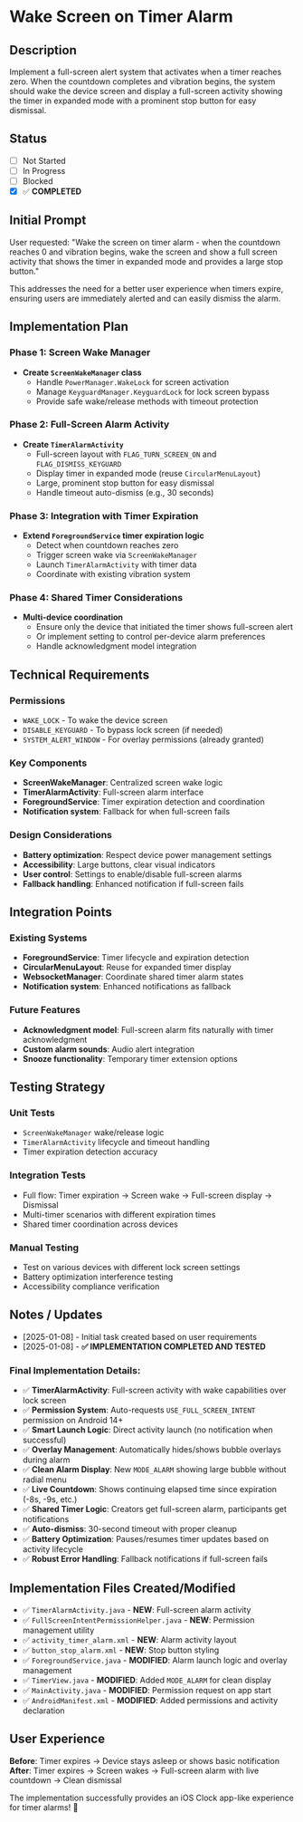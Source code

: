 # Wake Screen on Timer Alarm

## Description
Implement a full-screen alert system that activates when a timer reaches zero. When the countdown completes and vibration begins, the system should wake the device screen and display a full-screen activity showing the timer in expanded mode with a prominent stop button for easy dismissal.

## Status
- [ ] Not Started
- [ ] In Progress
- [ ] Blocked
- [x] ✅ **COMPLETED**

## Initial Prompt
User requested: "Wake the screen on timer alarm - when the countdown reaches 0 and vibration begins, wake the screen and show a full screen activity that shows the timer in expanded mode and provides a large stop button."

This addresses the need for a better user experience when timers expire, ensuring users are immediately alerted and can easily dismiss the alarm.

## Implementation Plan

### Phase 1: Screen Wake Manager
- **Create `ScreenWakeManager` class**
  - Handle `PowerManager.WakeLock` for screen activation
  - Manage `KeyguardManager.KeyguardLock` for lock screen bypass
  - Provide safe wake/release methods with timeout protection

### Phase 2: Full-Screen Alarm Activity
- **Create `TimerAlarmActivity`**
  - Full-screen layout with `FLAG_TURN_SCREEN_ON` and `FLAG_DISMISS_KEYGUARD`
  - Display timer in expanded mode (reuse `CircularMenuLayout`)
  - Large, prominent stop button for easy dismissal
  - Handle timeout auto-dismiss (e.g., 30 seconds)

### Phase 3: Integration with Timer Expiration
- **Extend `ForegroundService` timer expiration logic**
  - Detect when countdown reaches zero
  - Trigger screen wake via `ScreenWakeManager`
  - Launch `TimerAlarmActivity` with timer data
  - Coordinate with existing vibration system

### Phase 4: Shared Timer Considerations
- **Multi-device coordination**
  - Ensure only the device that initiated the timer shows full-screen alert
  - Or implement setting to control per-device alarm preferences
  - Handle acknowledgment model integration

## Technical Requirements

### Permissions
- `WAKE_LOCK` - To wake the device screen
- `DISABLE_KEYGUARD` - To bypass lock screen (if needed)
- `SYSTEM_ALERT_WINDOW` - For overlay permissions (already granted)

### Key Components
- **ScreenWakeManager**: Centralized screen wake logic
- **TimerAlarmActivity**: Full-screen alarm interface
- **ForegroundService**: Timer expiration detection and coordination
- **Notification system**: Fallback for when full-screen fails

### Design Considerations
- **Battery optimization**: Respect device power management settings
- **Accessibility**: Large buttons, clear visual indicators
- **User control**: Settings to enable/disable full-screen alarms
- **Fallback handling**: Enhanced notification if full-screen fails

## Integration Points

### Existing Systems
- **ForegroundService**: Timer lifecycle and expiration detection
- **CircularMenuLayout**: Reuse for expanded timer display
- **WebsocketManager**: Coordinate shared timer alarm states
- **Notification system**: Enhanced notifications as fallback

### Future Features
- **Acknowledgment model**: Full-screen alarm fits naturally with timer acknowledgment
- **Custom alarm sounds**: Audio alert integration
- **Snooze functionality**: Temporary timer extension options

## Testing Strategy

### Unit Tests
- `ScreenWakeManager` wake/release logic
- `TimerAlarmActivity` lifecycle and timeout handling
- Timer expiration detection accuracy

### Integration Tests
- Full flow: Timer expiration → Screen wake → Full-screen display → Dismissal
- Multi-timer scenarios with different expiration times
- Shared timer coordination across devices

### Manual Testing
- Test on various devices with different lock screen settings
- Battery optimization interference testing
- Accessibility compliance verification

## Notes / Updates
- [2025-01-08] - Initial task created based on user requirements
- [2025-01-08] - **✅ IMPLEMENTATION COMPLETED AND TESTED**

### Final Implementation Details:
- ✅ **TimerAlarmActivity**: Full-screen activity with wake capabilities over lock screen
- ✅ **Permission System**: Auto-requests `USE_FULL_SCREEN_INTENT` permission on Android 14+
- ✅ **Smart Launch Logic**: Direct activity launch (no notification when successful)
- ✅ **Overlay Management**: Automatically hides/shows bubble overlays during alarm
- ✅ **Clean Alarm Display**: New `MODE_ALARM` showing large bubble without radial menu
- ✅ **Live Countdown**: Shows continuing elapsed time since expiration (-8s, -9s, etc.)
- ✅ **Shared Timer Logic**: Creators get full-screen alarm, participants get notifications
- ✅ **Auto-dismiss**: 30-second timeout with proper cleanup
- ✅ **Battery Optimization**: Pauses/resumes timer updates based on activity lifecycle
- ✅ **Robust Error Handling**: Fallback notifications if full-screen fails

## Implementation Files Created/Modified
- ✅ `TimerAlarmActivity.java` - **NEW**: Full-screen alarm activity
- ✅ `FullScreenIntentPermissionHelper.java` - **NEW**: Permission management utility
- ✅ `activity_timer_alarm.xml` - **NEW**: Alarm activity layout
- ✅ `button_stop_alarm.xml` - **NEW**: Stop button styling
- ✅ `ForegroundService.java` - **MODIFIED**: Alarm launch logic and overlay management
- ✅ `TimerView.java` - **MODIFIED**: Added `MODE_ALARM` for clean display
- ✅ `MainActivity.java` - **MODIFIED**: Permission request on app start
- ✅ `AndroidManifest.xml` - **MODIFIED**: Added permissions and activity declaration

## User Experience
**Before**: Timer expires → Device stays asleep or shows basic notification
**After**: Timer expires → Screen wakes → Full-screen alarm with live countdown → Clean dismissal

The implementation successfully provides an iOS Clock app-like experience for timer alarms! 🎉
